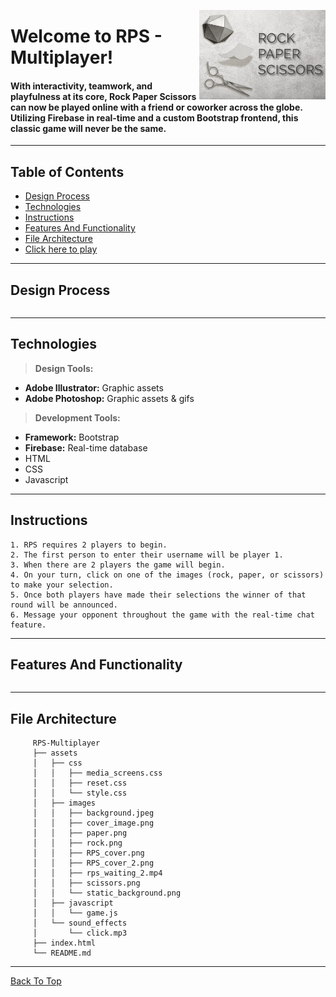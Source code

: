 
 <img src="assets/images/rps_cover_2.png" align="right"
     title="Crystal Collector" width="40%" height="auto">

# Welcome to RPS - Multiplayer!

#### With interactivity, teamwork, and playfulness at its core, Rock Paper Scissors can now be played online with a friend or coworker across the globe.  Utilizing Firebase in real-time and a custom Bootstrap frontend, this classic game will never be the same.
---

## Table of Contents
  * [Design Process](#design-process)
  * [Technologies](#technologies)
  * [Instructions](#instructions)
  * [Features And Functionality](#features-and-functionality)
  * [File Architecture](#file-architecture)
  * [Click here to play](https://jae-s.github.io/RPS-multiplayer/)
---

## Design Process
```

```
---
## Technologies

> <b>Design Tools:</b>
  * <b>Adobe Illustrator:</b> Graphic assets 
  * <b>Adobe Photoshop:</b> Graphic assets & gifs
  
> <b>Development Tools:</b>
  * <b>Framework:</b> Bootstrap
  * <b>Firebase:</b> Real-time database 
  * HTML  
  * CSS
  * Javascript  
---

## Instructions

    1. RPS requires 2 players to begin. 
    2. The first person to enter their username will be player 1.
    3. When there are 2 players the game will begin.
    4. On your turn, click on one of the images (rock, paper, or scissors) to make your selection.
    5. Once both players have made their selections the winner of that round will be announced.
    6. Message your opponent throughout the game with the real-time chat feature.

---

## Features And Functionality
```

```
---

## File Architecture

         RPS-Multiplayer
         ├── assets
         │   ├── css
         │   │   ├── media_screens.css
         │   │   ├── reset.css
         │   │   └── style.css
         │   ├── images
         │   │   ├── background.jpeg
         │   │   ├── cover_image.png
         │   │   ├── paper.png
         │   │   ├── rock.png
         │   │   ├── RPS_cover.png    
         │   │   ├── RPS_cover_2.png          
         │   │   ├── rps_waiting_2.mp4
         │   │   ├── scissors.png
         │   │   └── static_background.png 
         │   ├── javascript
         │   │   └── game.js
         │   └── sound_effects
         │       └── click.mp3
         ├── index.html
         └── README.md
    
---

[Back To Top](#welcome-to-rps-multiplayer!)